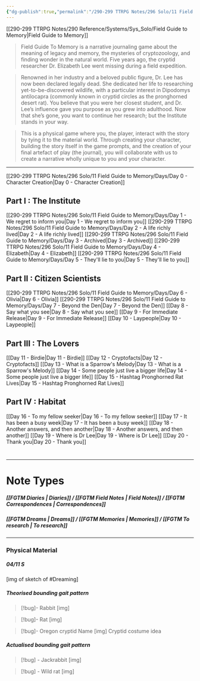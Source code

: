 ```yaml
---
{"dg-publish":true,"permalink":"/290-299 TTRPG Notes/296 Solo/11 Field Guide to Memory/Field Guide to Memory Journal/"}
---
```


[[290-299 TTRPG Notes/290 Reference/Systems/Sys_Solo/Field Guide to Memory\|Field Guide to Memory]]

> Field Guide To Memory is a narrative journaling game about the meaning of legacy and memory, the mysteries of cryptozoology, and finding wonder in the natural world. Five years ago, the cryptid researcher Dr. Elizabeth Lee went missing during a field expedition.

> Renowned in her industry and a beloved public figure, Dr. Lee has now been declared legally dead. She dedicated her life to researching yet-to-be-discovered wildlife, with a particular interest in Dipodomys antilocapra (commonly known in cryptid circles as the pronghorned desert rat). You believe that you were her closest student, and Dr. Lee’s influence gave you purpose as you grew into adulthood. Now that she’s gone, you want to continue her research; but the Institute stands in your way.

> This is a physical game where you, the player, interact with the story by tying it to the material world. Through creating your character, building the story itself in the game prompts, and the creation of your final artefact of play (the journal), you will collaborate with us to create a narrative wholly unique to you and your character.

****

[[290-299 TTRPG Notes/296 Solo/11 Field Guide to Memory/Days/Day 0 - Character Creation\|Day 0 - Character Creation]]

## Part I : The Institute

[[290-299 TTRPG Notes/296 Solo/11 Field Guide to Memory/Days/Day 1 - We regret to inform you\|Day 1 - We regret to inform you]]
[[290-299 TTRPG Notes/296 Solo/11 Field Guide to Memory/Days/Day 2 - A life richly lived\|Day 2 - A life richly lived]]
[[290-299 TTRPG Notes/296 Solo/11 Field Guide to Memory/Days/Day 3 - Archived\|Day 3 - Archived]]
[[290-299 TTRPG Notes/296 Solo/11 Field Guide to Memory/Days/Day 4 - Elizabeth\|Day 4 - Elizabeth]]
[[290-299 TTRPG Notes/296 Solo/11 Field Guide to Memory/Days/Day 5 - They'll lie to you\|Day 5 - They'll lie to you]]

## Part II : Citizen Scientists

[[290-299 TTRPG Notes/296 Solo/11 Field Guide to Memory/Days/Day 6 - Olivia\|Day 6 - Olivia]]
[[290-299 TTRPG Notes/296 Solo/11 Field Guide to Memory/Days/Day 7 - Beyond the Den\|Day 7 - Beyond the Den]]
[[Day 8 - Say what you see\|Day 8 - Say what you see]]
[[Day 9 - For Immediate Release\|Day 9 - For Immediate Release]]
[[Day 10 - Laypeople\|Day 10 - Laypeople]]

## Part III : The Lovers

[[Day 11 - Birdie\|Day 11 - Birdie]]
[[Day 12 - Cryptofacts\|Day 12 - Cryptofacts]]
[[Day 13 - What is a Sparrow's Melody\|Day 13 - What is a Sparrow's Melody]]
[[Day 14 - Some people just live a bigger life\|Day 14 - Some people just live a bigger life]]
[[Day 15 - Hashtag Pronghorned Rat Lives\|Day 15 - Hashtag Pronghorned Rat Lives]]

## Part IV : Habitat

[[Day 16 - To my fellow seeker\|Day 16 - To my fellow seeker]]
[[Day 17 - It has been a busy week\|Day 17 - It has been a busy week]]
[[Day 18 - Another answers, and then another\|Day 18 - Another answers, and then another]]
[[Day 19 - Where is Dr Lee\|Day 19 - Where is Dr Lee]]
[[Day 20 - Thank you\|Day 20 - Thank you]]

#
****

# Note Types

##### [[FGTM Diaries \| Diaries]] / [[FGTM Field Notes \| Field Notes]] / [[FGTM Correspondences \| Correspondences]]

##### [[FGTM Dreams \| Dreams]] / [[FGTM Memories \| Memories]] / [[FGTM To research \| To research]]

****

### Physical Material


<div class="transclusion internal-embed is-loaded"><div class="markdown-embed">



##### 04/11 S

[img of sketch of #Dreaming]



</div></div>


<div class="transclusion internal-embed is-loaded"><div class="markdown-embed">



##### Theorised bounding gait pattern

> [!bug]- Rabbit
> [img]

> [!bug]- Rat
> [img]

> [!bug]- Oregon cryptid
> Name
> [img]
> Cryptid costume idea


</div></div>


<div class="transclusion internal-embed is-loaded"><div class="markdown-embed">



##### Actualised bounding gait pattern

> [!bug] - Jackrabbit
> [img]

> [!bug] - Wild rat
> [img]


</div></div>

